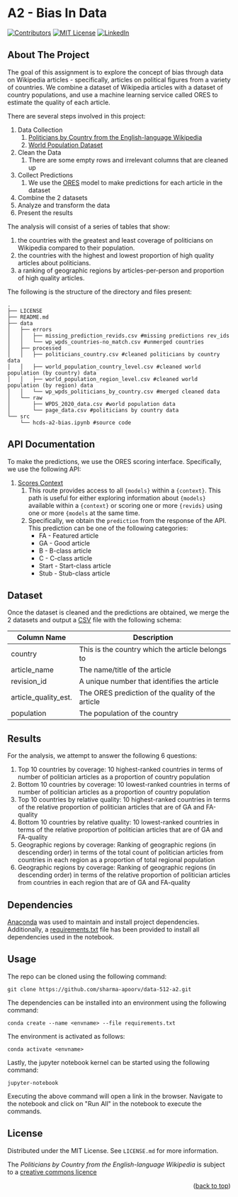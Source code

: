 # A2 - Bias In Data

[![Contributors][contributors-shield]][contributors-url]
[![MIT License][license-shield]][license-url]
[![LinkedIn][linkedin-shield]][linkedin-url]

## About The Project

The goal of this assignment is to explore the concept of bias through data on Wikipedia articles - specifically, articles on political figures from a variety of countries. We combine a dataset of Wikipedia articles with a dataset of country populations, and use a machine learning service called ORES to estimate the quality of each article.

There are several steps involved in this project:
1. Data Collection
   1. [Politicians by Country from the English-language Wikipedia](https://figshare.com/articles/dataset/Untitled_Item/5513449)
   2. [World Population Dataset](https://docs.google.com/spreadsheets/d/1CFJO2zna2No5KqNm9rPK5PCACoXKzb-nycJFhV689Iw/edit#gid=283125346)
2. Clean the Data
   1. There are some empty rows and irrelevant columns that are cleaned up
3. Collect Predictions
   1. We use the [ORES](https://github.com/wikimedia/ores) model to make predictions for each article in the dataset
4. Combine the 2 datasets
5. Analyze and transform the data
6. Present the results

The analysis will consist of a series of tables that show:
1. the countries with the greatest and least coverage of politicians on Wikipedia compared to their population.
2. the countries with the highest and lowest proportion of high quality articles about politicians.
3. a ranking of geographic regions by articles-per-person and proportion of high quality articles.

The following is the structure of the directory and files present:
```
.
├── LICENSE
├── README.md
├── data
│   ├── errors
│   │   ├── missing_prediction_revids.csv #missing predictions rev_ids
│   │   └── wp_wpds_countries-no_match.csv #unmerged countries
│   ├── processed
│   │   ├── politicians_country.csv #cleaned politicians by country data
│   │   ├── world_population_country_level.csv #cleaned world population (by country) data
│   │   ├── world_population_region_level.csv #cleaned world population (by region) data
│   │   └── wp_wpds_politicians_by_country.csv #merged cleaned data
│   └── raw
│       ├── WPDS_2020_data.csv #world population data
│       └── page_data.csv #politicians by country data
└── src
    └── hcds-a2-bias.ipynb #source code

```

## API Documentation

To make the predictions, we use the ORES scoring interface. Specifically, we use the following API:

1. [Scores Context](https://ores.wikimedia.org/v3/#!/scoring/get_v3_scores_context)
   1. This route provides access to all `{models}` within a `{context}`. This path is useful for either exploring information about `{models}` available within a `{context}` or scoring one or more `{revids}` using one or more `{models` at the same time.
   2. Specifically, we obtain the `prediction` from the response of the API. This prediction can be one of the following categories:
      * FA - Featured article
      * GA - Good article
      * B - B-class article
      * C - C-class article
      * Start - Start-class article
      * Stub - Stub-class article

## Dataset

Once the dataset is cleaned and the predictions are obtained, we merge the 2 datasets and output a [CSV](https://github.com/sharma-apoorv/data-512-a2/blob/master/data/processed/wp_wpds_politicians_by_country.csv) file with the following schema:


| Column Name             | Description                                     |
|-------------------------|-------------------------------------------------|
| country                    | This is the country which the article belongs to |
| article_name                   | The name/title of the article  |
| revision_id     | A unique number that identifies the article |
| article_quality_est. | The ORES prediction of the quality of the article |
| population  | The population of the country |

## Results

For the analysis, we attempt to answer the following 6 questions:
1. Top 10 countries by coverage: 10 highest-ranked countries in terms of number of politician articles as a proportion of country population
2. Bottom 10 countries by coverage: 10 lowest-ranked countries in terms of number of politician articles as a proportion of country population
3. Top 10 countries by relative quality: 10 highest-ranked countries in terms of the relative proportion of politician articles that are of GA and FA-quality
4. Bottom 10 countries by relative quality: 10 lowest-ranked countries in terms of the relative proportion of politician articles that are of GA and FA-quality
5. Geographic regions by coverage: Ranking of geographic regions (in descending order) in terms of the total count of politician articles from countries in each region as a proportion of total regional population
6. Geographic regions by coverage: Ranking of geographic regions (in descending order) in terms of the relative proportion of politician articles from countries in each region that are of GA and FA-quality
## Dependencies

[Anaconda](https://www.anaconda.com/) was used to maintain and install project dependencies. Additionally, a [requirements.txt](https://github.com/sharma-apoorv/data-512-a2/blob/main/requirements.txt) file has been provided to install all dependencies used in the notebook. 

## Usage

The repo can be cloned using the following command:
```
git clone https://github.com/sharma-apoorv/data-512-a2.git
```

The dependencies can be installed into an environment using the following command:
```
conda create --name <envname> --file requirements.txt
```

The environment is activated as follows:
```
conda activate <envname>
```

Lastly, the jupyter notebook kernel can be started using the following command:
```
jupyter-notebook
```

Executing the above command will open a link in the browser. Navigate to the notebook and click on "Run All" in the notebook to execute the commands.

## License

Distributed under the MIT License. See `LICENSE.md` for more information.

The *Politicians by Country from the English-language Wikipedia* is subject to a [creative commons licence](https://creativecommons.org/licenses/by/4.0/)

<p align="right">(<a href="#top">back to top</a>)</p>

<!-- MARKDOWN LINKS & IMAGES -->
<!-- https://www.markdownguide.org/basic-syntax/#reference-style-links -->
[contributors-shield]: https://img.shields.io/github/contributors/sharma-apoorv/data-512-a2.svg?style=for-the-badge
[contributors-url]: https://github.com/sharma-apoorv/data-512-a2/graphs/contributors
[license-shield]: https://img.shields.io/github/license/sharma-apoorv/data-512-a2.svg?style=for-the-badge
[license-url]: https://github.com/sharma-apoorv/data-512-a2/blob/main/LICENSE.md
[linkedin-shield]: https://img.shields.io/badge/-LinkedIn-black.svg?style=for-the-badge&logo=linkedin&colorB=555
[linkedin-url]: https://linkedin.com/in/sharmavapoorv/